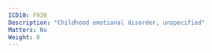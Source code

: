 ```yaml
---
ICD10: F939
Description: "Childhood emotional disorder, unspecified"
Matters: No
Weight: 0
---
```


